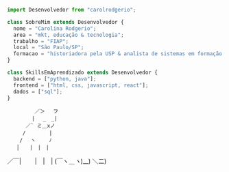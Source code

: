 ```js
import Desenvolvedor from "carolrodgerio";

class SobreMim extends Desenvolvedor {
  nome = "Carolina Rodgerio";
  area = "mkt, educação & tecnologia";
  trabalho = "FIAP";
  local = "São Paulo/SP";
  formacao = "historiadora pela USP & analista de sistemas em formação pela FIAP";
}

class SkillsEmAprendizado extends Desenvolvedor {
  backend = ["python, java"];
  frontend = ["html, css, javascript, react"];
  dados = ["sql"];
}
```

             ／＞　 フ
            | 　_　_| 
          ／` ミ＿xノ 
         /　　　　 |
        /　 ヽ　　 ﾉ
       │　　|　|　|
  ／￣|　　 |　|　|
    (￣ヽ＿_ヽ_)__)
  ＼二)
